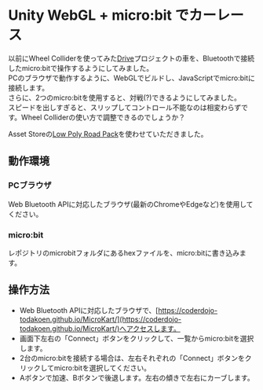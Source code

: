 # Unity WebGL + micro:bit でカーレース
以前にWheel Colliderを使ってみた[Drive](https://github.com/coderdojo-todakoen/Drive)プロジェクトの車を、Bluetoothで接続したmicro:bitで操作するようにしてみました。  
PCのブラウザで動作するように、WebGLでビルドし、JavaScriptでmicro:bitに接続します。  
さらに、2つのmicro:bitを使用すると、対戦(?)できるようにしてみました。  
スピードを出しすぎると、スリップしてコントロール不能なのは相変わらずです。Wheel Colliderの使い方で調整できるのでしょうか？  
  
Asset Storeの[Low Poly Road Pack](https://assetstore.unity.com/packages/3d/environments/roadways/low-poly-road-pack-67288)を使わせていただきました。
## 動作環境
### PCブラウザ
Web Bluetooth APIに対応したブラウザ(最新のChromeやEdgeなど)を使用してください。
### micro:bit
レポジトリのmicrobitフォルダにあるhexファイルを、micro:bitに書き込みます。
## 操作方法
- Web Bluetooth APIに対応したブラウザで、[https://coderdojo-todakoen.github.io/MicroKart/](https://coderdojo-todakoen.github.io/MicroKart/)へアクセスします。
- 画面下左右の「Connect」ボタンをクリックして、一覧からmicro:bitを選択します。
- 2台のmicro:bitを接続する場合は、左右それぞれの「Connect」ボタンをクリックしてmicro:bitを選択してください。
- Aボタンで加速、Bボタンで後退します。左右の傾きで左右にカーブします。
